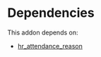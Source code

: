 # Dependencies

This addon depends on:

- [hr_attendance_reason](https://github.com/bringout/oca-technical)

